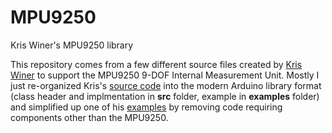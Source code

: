 # MPU9250
Kris Winer's MPU9250 library

This repository comes from a few different source files created by [Kris Winer](https://github.com/kriswiner) to support the MPU9250 9-DOF Internal Measurement Unit.  Mostly I just re-organized Kris's 
[source code](https://github.com/kriswiner/MPU9250/tree/master/MPU9250_BME280_SPIFlash_Ladybug) into the modern Arduino library format (class header and implmentation in <b>src</b> folder, example in <b>examples</b> folder) and simplified up one of his [examples](https://github.com/kriswiner/MPU9250/blob/master/MPU9250_BME280_SPIFlash_Ladybug/MPU9250_BME280_SPIFlash_Ladybug.ino) by removing code requiring components other than the MPU9250.
